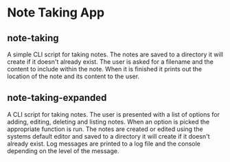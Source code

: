 # Note Taking App

## **note-taking**
A simple CLI script for taking notes. The notes are saved to a directory it will create if it doesn't already exist. The user is asked for a filename and the content to include within the note. When it is finished it prints out the location of the note and its content to the user.

## **note-taking-expanded**
A CLI script for taking notes. The user is presented with a list of options for adding, editing, deleting and listing notes. When an option is picked the appropriate function is run. The notes are created or edited using the systems default editor and saved to a directory it will create if it doesn't already exist. Log messages are printed to a log file and the console depending on the level of the message.